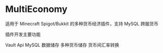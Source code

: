 # MultiEconomy
适用于 Minecraft Spigot/Bukkit 的多种货币经济插件，支持 MySQL 跨服货币

插件开发主要功能

Vault Api
MySQL 数据储存
多种货币储存
货币间汇率转换
